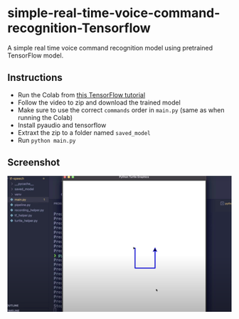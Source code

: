 # simple-real-time-voice-command-recognition-Tensorflow
A simple real time voice command recognition model using pretrained TensorFlow model.

## Instructions

- Run the Colab from [this TensorFlow tutorial](https://www.tensorflow.org/tutorials/audio/simple_audio)
- Follow the video to zip and download the trained model
- Make sure to use the correct `commands` order in `main.py` (same as when running the Colab)
- Install pyaudio and tensorflow
- Extraxt the zip to a folder named `saved_model`
- Run `python main.py`

## Screenshot

![Sample](https://github.com/niyotham/simple-real-time-voice-command-recognition-Tensorflow/blob/main/voice-command-recognition/image/voice.png)
